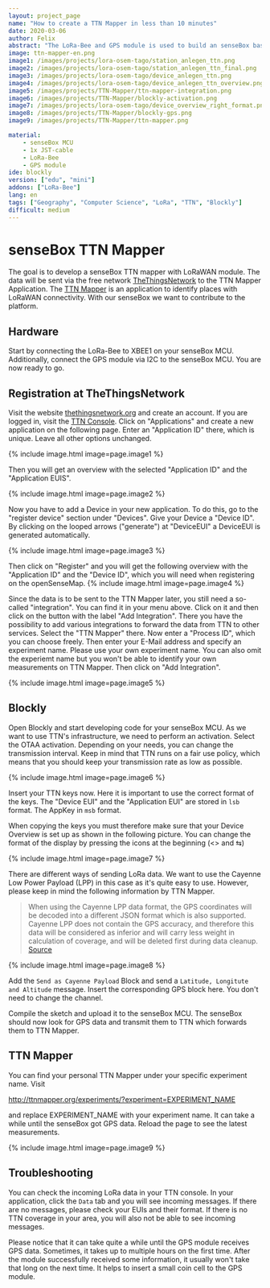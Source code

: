 ```yaml
---
layout: project_page
name: "How to create a TTN Mapper in less than 10 minutes"
date: 2020-03-06
author: Felix
abstract: "The LoRa-Bee and GPS module is used to build an senseBox based TTN Mapper"
image: ttn-mapper-en.png
image1: /images/projects/lora-osem-tago/station_anlegen_ttn.png
image2: /images/projects/lora-osem-tago/station_anlegen_ttn_final.png
image3: /images/projects/lora-osem-tago/device_anlegen_ttn.png
image4: /images/projects/lora-osem-tago/device_anlegen_ttn_overview.png
image5: /images/projects/TTN-Mapper/ttn-mapper-integration.png
image6: /images/projects/TTN-Mapper/blockly-activation.png
image7: /images/projects/lora-osem-tago/device_overview_right_format.png
image8: /images/projects/TTN-Mapper/blockly-gps.png
image9: /images/projects/TTN-Mapper/ttn-mapper.png

material:
    - senseBox MCU
    - 1x JST-cable 
    - LoRa-Bee
    - GPS module
ide: blockly  
version: ["edu", "mini"]
addons: ["LoRa-Bee"]  
lang: en
tags: ["Geography", "Computer Science", "LoRa", "TTN", "Blockly"]
difficult: medium
---
```

# senseBox TTN Mapper

The goal is to develop a senseBox TTN mapper with LoRaWAN module. The data will be sent via the free network [TheThingsNetwork](https://www.thethingsnetwork.org/) to the TTN Mapper Application. The [TTN Mapper](http://ttnmapper.org/) is an application to identify places with LoRaWAN connectivity. With our senseBox we want to contribute to the platform.


## Hardware

Start by connecting the LoRa-Bee to XBEE1 on your senseBox MCU. Additionally, connect the GPS module via I2C to the senseBox MCU. You are now ready to go.


## Registration at TheThingsNetwork

Visit the website [thethingsnetwork.org](https://www.thethingsnetwork.org/) and create an account. If you are logged in, visit the [TTN Console](https://console.thethingsnetwork.org/). Click on  "Applications" and create a new application on the following page. Enter an "Application ID" there, which is unique. Leave all other options unchanged.

{% include image.html image=page.image1 %}

Then you will get an overview with the selected "Application ID" and the "Application EUIS". 

{% include image.html image=page.image2 %}

Now you have to add a Device in your new application. To do this, go to the "register device" section under "Devices". Give your Device a "Device ID". By clicking on the looped arrows ("generate") at "DeviceEUI" a DeviceEUI is generated automatically.

{% include image.html image=page.image3 %}

Then click on "Register" and you will get the following overview with the "Application ID" and the "Device ID", which you will need when registering on the openSenseMap.
{% include image.html image=page.image4 %}

Since the data is to be sent to the TTN Mapper later, you still need a so-called "integration". You can find it in your menu above. Click on it and then click on the button with the label "Add Integration". There you have the possibility to add various integrations to forward the data from TTN to other services. Select the "TTN Mapper" there. Now enter a "Process ID", which you can choose freely. Then enter your E-Mail address and specify an experiment name. Please use your own experiment name. You can also omit the experiemt name but you won't be able to identify your own measurements on TTN Mapper. Then click on "Add Integration".

{% include image.html image=page.image5 %}


## Blockly 

Open Blockly and start developing code for your senseBox MCU. As we want to use TTN's infrastructure, we need to perform an activation. Select the OTAA activation. Depending on your needs, you can change the transmission interval. Keep in mind that TTN runs on a fair use policy, which means that you should keep your transmission rate as low as possible. 

{% include image.html image=page.image6 %}

Insert your TTN keys now. Here it is important to use the correct format of the keys. The "Device EUI" and the "Application EUI" are stored in ``lsb`` format. The AppKey in ``msb`` format. 

When copying the keys you must therefore make sure that your Device Overview is set up as shown in the following picture. You can change the format of the display by pressing the icons at the beginning (<> and ⇆)

{% include image.html image=page.image7 %}

There are different ways of sending LoRa data. We want to use the Cayenne Low Power Payload (LPP) in this case as it's quite easy to use. However, please keep in mind the following information by TTN Mapper.

> When using the Cayenne LPP data format, the GPS coordinates will be decoded into a different JSON format which is also supported. Cayenne LPP does not contain the GPS accuracy, and therefore this data will be considered as inferior and will carry less weight in calculation of coverage, and will be deleted first during data cleanup. [Source](https://www.thethingsnetwork.org/docs/applications/ttnmapper/)

{% include image.html image=page.image8 %}

Add the `Send as Cayenne Payload` Block and send a `Latitude, Longitute and Altitude` message. Insert the corresponding GPS block here. You don't need to change the channel.

Compile the sketch and upload it to the senseBox MCU. The senseBox should now look for GPS data and transmit them to TTN which forwards them to TTN Mapper.


## TTN Mapper

You can find your personal TTN Mapper under your specific experiment name. Visit

http://ttnmapper.org/experiments/?experiment=EXPERIMENT_NAME

and replace EXPERIMENT_NAME with your experiment name. It can take a while until the senseBox got GPS data. Reload the page to see the latest measurements.

{% include image.html image=page.image9 %}


## Troubleshooting

You can check the incoming LoRa data in your TTN console. In your application, click the `Data` tab and you will see incoming messages. If there are no messages, please check your EUIs and their format. If there is no TTN coverage in your area, you will also not be able to see incoming messages.

Please notice that it can take quite a while until the GPS module receives GPS data. Sometimes, it takes up to multiple hours on the first time. After the module successfully received some information, it usually won't take that long on the next time. It helps to insert a small coin cell to the GPS module.